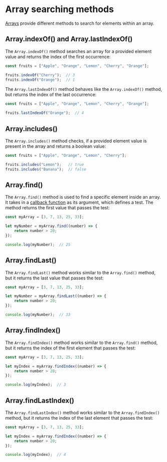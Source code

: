 # Array searching methods

[Arrays](js_arrays.md) provide different methods to search for elements within an array.

## Array.indexOf() and Array.lastIndexOf()

The `Array.indexOf()` method searches an array for a provided element value and returns the index of the first occurrence:

```js
const fruits = ["Apple", "Orange", "Lemon", "Cherry", "Orange"];

fruits.indexOf("Cherry");  // 3
fruits.indexOf("Orange");  // 1
```

The `Array.lastIndexOf()` method behaves like the `Array.indexOf()` method, but returns the index of the last occurrence:

```js
const fruits = ["Apple", "Orange", "Lemon", "Cherry", "Orange"];

fruits.lastIndexOf("Orange");  // 4
```

## Array.includes()

The `Array.includes()` method checks, if a provided element value is present in the array and returns a boolean value:

```js
const fruits = ["Apple", "Orange", "Lemon", "Cherry"];

fruits.includes("Lemon");   // true
fruits.includes("Banana");  // false
```

## Array.find()

The `Array.find()` method is used to find a specific element inside an array. It takes in a [callback function](../async/js_callbacks.md) as its argument, which defines a test. The method returns the first value that passes the test:

```js
const myArray = [3, 7, 13, 25, 33];

let myNumber = myArray.find((number) => {
	return number > 20;
});

console.log(myNumber);  // 25
```

## Array.findLast()

The `Array.findLast()` method works similar to the `Array.find()` method, but it returns the last value that passes the test:

```js
const myArray = [3, 7, 13, 25, 33];

let myNumber = myArray.findLast((number) => {
	return number > 20;
});

console.log(myNumber);  // 33
```

## Array.findIndex()

The `Array.findIndex()` method works similar to the `Array.find()` method, but it returns the index of the first element that passes the test:

```js
const myArray = [3, 7, 13, 25, 33];

let myIndex = myArray.findIndex((number) => {
	return number > 20;
});

console.log(myIndex);  // 3
```


## Array.findLastIndex()

The `Array.findLastIndex()` method works similar to the `Array.findIndex()` method, but it returns the index of the last element that passes the test:

```js
const myArray = [3, 7, 13, 25, 33];

let myIndex = myArray.findIndex((number) => {
	return number > 20;
});

console.log(myIndex);  // 4
```